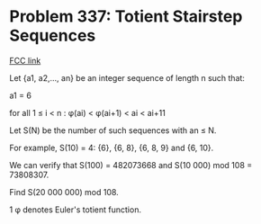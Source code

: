 # Problem 337: Totient Stairstep Sequences

[FCC link](https://www.freecodecamp.org/learn/coding-interview-prep/project-euler/problem-337-totient-stairstep-sequences)

Let {a1, a2,..., an} be an integer sequence of length n such that:

a1 = 6

for all 1 ≤ i < n : φ(ai) < φ(ai+1) < ai < ai+11

Let S(N) be the number of such sequences with an ≤ N.

For example, S(10) = 4: {6}, {6, 8}, {6, 8, 9} and {6, 10}.

We can verify that S(100) = 482073668 and S(10 000) mod 108 = 73808307.

Find S(20 000 000) mod 108.

1 φ denotes Euler's totient function.
